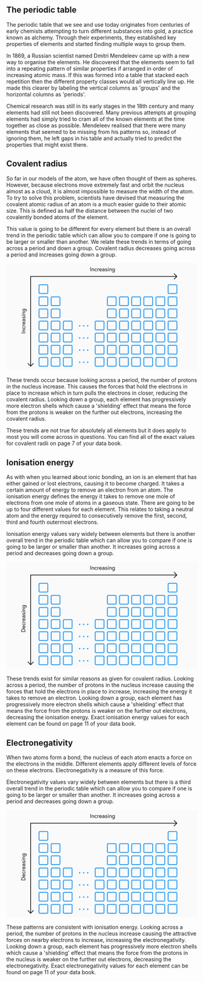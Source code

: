 ## The periodic table

The periodic table that we see and use today originates from centuries of early chemists attempting to turn different substances into gold, a practice known as alchemy. Through their experiments, they established key properties of elements and started finding multiple ways to group them.

In 1869, a Russian scientist named Dmitri Mendeleev came up with a new way to organise the elements. He discovered that the elements seem to fall into a repeating pattern of similar properties if arranged in order of increasing atomic mass. If this was formed into a table that stacked each repetition then the different property classes would all vertically line up. He made this clearer by labeling the vertical columns as 'groups' and the horizontal columns as 'periods'.

Chemical research was still in its early stages in the 18th century and many elements had still not been discovered. Many previous attempts at grouping elements had simply tried to cram all of the known elements at the time together as close as possible. Mendeleev realised that there were many elements that seemed to be missing from his patterns so, instead of ignoring them, he left gaps in his table and actually tried to predict the properties that might exist there.

## Covalent radius

So far in our models of the atom, we have often thought of them as spheres. However, because electrons move extremely fast and orbit the nucleus almost as a cloud, it is almost impossible to measure the width of the atom. To try to solve this problem, scientists have devised that measuring the covalent atomic radius of an atom is a much easier guide to their atomic size. This is defined as half the distance between the nuclei of two covalently bonded atoms of the element.

<!--insert atom diagram-->

This value is going to be different for every element but there is an overall trend in the periodic table which can allow you to compare if one is going to be larger or smaller than another. We relate these trends in terms of going across a period and down a group. Covalent radius decreases going across a period and increases going down a group.

![Periodic table trends](covalent_radius_trends.svg)

These trends occur because looking across a period, the number of protons in the nucleus increase. This causes the forces that hold the electrons in place to increase which in turn pulls the electrons in closer, reducing the covalent radius. Looking down a group, each element has progressively more electron shells which cause a 'shielding' effect that means the force from the protons is weaker on the further out electrons, increasing the covalent radius.

These trends are not true for absolutely all elements but it does apply to most you will come across in questions. You can find all of the exact values for covalent radii on page 7 of your data book.

## Ionisation energy

As with when you learned about ionic bonding, an ion is an element that has either gained or lost electrons, causing it to become charged. It takes a certain amount of energy to remove an electron from an atom. The ionisation energy defines the energy it takes to remove one mole of electrons from one mole of atoms in a gaseous state. There are going to be up to four different values for each element. This relates to taking a neutral atom and the energy required to consecutively remove the first, second, third and fourth outermost electrons.

Ionisation energy values vary widely between elements but there is another overall trend in the periodic table which can allow you to compare if one is going to be larger or smaller than another. It increases going across a period and decreases going down a group.

![Periodic table trends](ionisation_energy_trends.svg)

These trends exist for similar reasons as given for covalent radius. Looking across a period, the number of protons in the nucleus increase causing the forces that hold the electrons in place to increase, increasing the energy it takes to remove an electron. Looking down a group, each element has progressively more electron shells which cause a 'shielding' effect that means the force from the protons is weaker on the further out electrons, decreasing the ionisation energy. Exact ionisation energy values for each element can be found on page 11 of your data book.

## Electronegativity

When two atoms form a bond, the nucleus of each atom enacts a force on the electrons in the middle. Different elements apply different levels of force on these electrons. Electronegativity is a measure of this force.

Electronegativity values vary widely between elements but there is a third overall trend in the periodic table which can allow you to compare if one is going to be larger or smaller than another. It increases going across a period and decreases going down a group.

![Periodic table trends](ionisation_energy_trends.svg)

These patterns are consistent with ionisation energy. Looking across a period, the number of protons in the nucleus increase causing the attractive forces on nearby electrons to increase, increasing the electronegativity. Looking down a group, each element has progressively more electron shells which cause a 'shielding' effect that means the force from the protons in the nucleus is weaker on the further out electrons, decreasing the electronegativity. Exact electronegativity values for each element can be found on page 11 of your data book.
